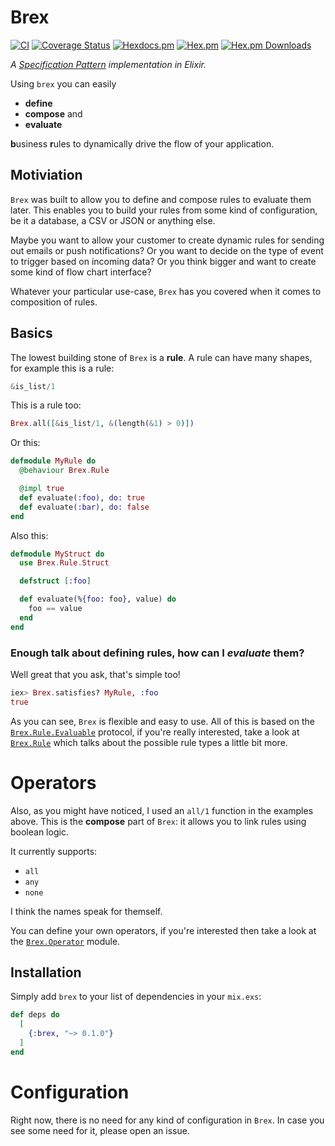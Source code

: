 # Brex
[![CI](https://github.com/sascha-wolf/brex/workflows/CI/badge.svg)](https://github.com/sascha-wolf/brex/actions?query=workflow%3ACI+branch%3Amain)
[![Coverage Status](https://coveralls.io/repos/github/sascha-wolf/brex/badge.svg?branch=master)](https://coveralls.io/github/sascha-wolf/brex?branch=master)
[![Hexdocs.pm](https://img.shields.io/badge/hexdocs-online-blue)](https://hexdocs.pm/brex/)
[![Hex.pm](https://img.shields.io/hexpm/v/brex.svg)](https://hex.pm/packages/brex)
[![Hex.pm Downloads](https://img.shields.io/hexpm/dt/brex)](https://hex.pm/packages/brex)

*A [Specification Pattern](https://en.wikipedia.org/wiki/Specification_pattern) implementation in Elixir.*

Using `brex` you can easily

- __define__
- __compose__ and
- __evaluate__

**b**usiness **r**ules to dynamically drive the flow of your application.

## Motiviation

`Brex` was built to allow you to define and compose rules to evaluate them later. This enables you to build your rules from some kind of configuration, be it a database, a CSV or JSON or anything else.

Maybe you want to allow your customer to create dynamic rules for sending out emails or push notifications? Or you want to decide on the type of event to trigger based on incoming data? Or you think bigger and want to create some kind of flow chart interface?

Whatever your particular use-case, `Brex` has you covered when it comes to composition of rules.

## Basics

The lowest building stone of `Brex` is a __rule__. A rule can have many shapes, for example this is a rule:

```elixir
&is_list/1
```

This is a rule too:

```elixir
Brex.all([&is_list/1, &(length(&1) > 0)])
```

Or this:

```elixir
defmodule MyRule do
  @behaviour Brex.Rule

  @impl true
  def evaluate(:foo), do: true
  def evaluate(:bar), do: false
end
```

Also this:

```elixir
defmodule MyStruct do
  use Brex.Rule.Struct

  defstruct [:foo]

  def evaluate(%{foo: foo}, value) do
    foo == value
  end
end
```

### Enough talk about defining rules, how can I _evaluate_ them?

Well great that you ask, that's simple too!

```elixir
iex> Brex.satisfies? MyRule, :foo
true
```

As you can see, `Brex` is flexible and easy to use. All of this is based on the [`Brex.Rule.Evaluable`][evaluable] protocol, if you're really interested, take a look at [`Brex.Rule`][rule] which talks about the possible rule types a little bit more.

# Operators

Also, as you might have noticed, I used an `all/1` function in the examples
above. This is the __compose__ part of `Brex`: it allows you to link rules
using boolean logic.

It currently supports:

- `all`
- `any`
- `none`

I think the names speak for themself.

You can define your own operators, if you're interested then take a look at the [`Brex.Operator`][operator] module.

## Installation

Simply add `brex` to your list of dependencies in your `mix.exs`:

```elixir
def deps do
  [
    {:brex, "~> 0.1.0"}
  ]
end
```

# Configuration

Right now, there is no need for any kind of configuration in `Brex`. In case you see some need for it, please open an issue.

[evaluable]: https://github.com/sascha-wolf/brex/blob/master/lib/brex/rule.ex#L9-L20
[operator]: https://github.com/sascha-wolf/brex/blob/master/lib/brex/operator.ex
[rule]: https://github.com/sascha-wolf/brex/blob/master/lib/brex/rule.ex

